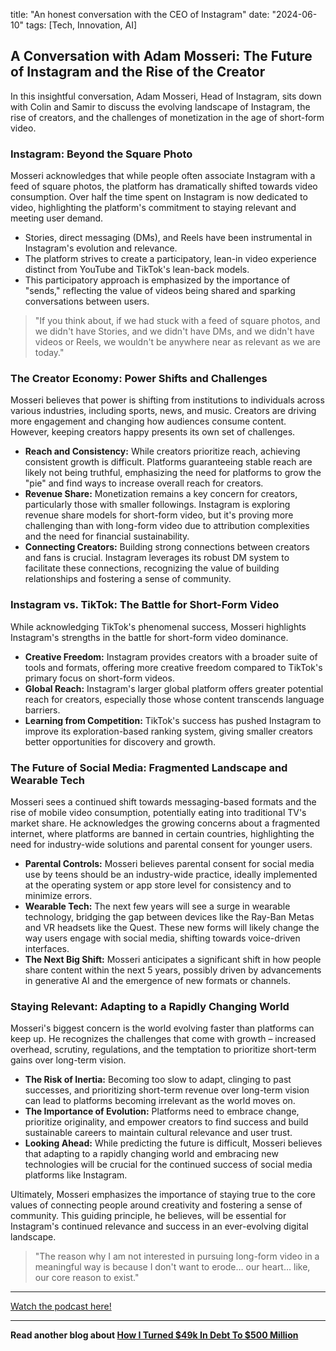 

title: "An honest conversation with the CEO of Instagram"
date: "2024-06-10"
tags: [Tech, Innovation, AI]


## A Conversation with Adam Mosseri: The Future of Instagram and the Rise of the Creator

In this insightful conversation, Adam Mosseri, Head of Instagram, sits down with Colin and Samir to discuss the evolving landscape of Instagram, the rise of creators, and the challenges of monetization in the age of short-form video. 

### Instagram: Beyond the Square Photo

Mosseri acknowledges that while people often associate Instagram with a feed of square photos, the platform has dramatically shifted towards video consumption. Over half the time spent on Instagram is now dedicated to video, highlighting the platform's commitment to staying relevant and meeting user demand. 

* Stories, direct messaging (DMs), and Reels have been instrumental in Instagram's evolution and relevance.
* The platform strives to create a participatory, lean-in video experience distinct from YouTube and TikTok's lean-back models.
* This participatory approach is emphasized by the importance of "sends," reflecting the value of videos being shared and sparking conversations between users.

> "If you think about, if we had stuck with a feed of square photos, and we didn't have Stories, and we didn't have DMs, and we didn't have videos or Reels, we wouldn't be anywhere near as relevant as we are today."

### The Creator Economy: Power Shifts and Challenges

Mosseri believes that power is shifting from institutions to individuals across various industries, including sports, news, and music. Creators are driving more engagement and changing how audiences consume content. However, keeping creators happy presents its own set of challenges.

* **Reach and Consistency:** While creators prioritize reach, achieving consistent growth is difficult. Platforms guaranteeing stable reach are likely not being truthful, emphasizing the need for platforms to grow the "pie" and find ways to increase overall reach for creators.
* **Revenue Share:**  Monetization remains a key concern for creators, particularly those with smaller followings. Instagram is exploring revenue share models for short-form video, but it's proving more challenging than with long-form video due to attribution complexities and the need for financial sustainability.
* **Connecting Creators:** Building strong connections between creators and fans is crucial. Instagram leverages its robust DM system to facilitate these connections, recognizing the value of building relationships and fostering a sense of community.

### Instagram vs. TikTok: The Battle for Short-Form Video

While acknowledging TikTok's phenomenal success, Mosseri highlights Instagram's strengths in the battle for short-form video dominance.

* **Creative Freedom:** Instagram provides creators with a broader suite of tools and formats, offering more creative freedom compared to TikTok's primary focus on short-form videos.
* **Global Reach:**  Instagram's larger global platform offers greater potential reach for creators, especially those whose content transcends language barriers.
* **Learning from Competition:** TikTok's success has pushed Instagram to improve its exploration-based ranking system, giving smaller creators better opportunities for discovery and growth.

### The Future of Social Media: Fragmented Landscape and Wearable Tech

Mosseri sees a continued shift towards messaging-based formats and the rise of mobile video consumption, potentially eating into traditional TV's market share. He acknowledges the growing concerns about a fragmented internet, where platforms are banned in certain countries, highlighting the need for industry-wide solutions and parental consent for younger users.

* **Parental Controls:** Mosseri believes parental consent for social media use by teens should be an industry-wide practice, ideally implemented at the operating system or app store level for consistency and to minimize errors.
* **Wearable Tech:** The next few years will see a surge in wearable technology, bridging the gap between devices like the Ray-Ban Metas and VR headsets like the Quest. These new forms will likely change the way users engage with social media, shifting towards voice-driven interfaces.
* **The Next Big Shift:** Mosseri anticipates a significant shift in how people share content within the next 5 years, possibly driven by advancements in generative AI and the emergence of new formats or channels.

### Staying Relevant: Adapting to a Rapidly Changing World

Mosseri's biggest concern is the world evolving faster than platforms can keep up. He recognizes the challenges that come with growth – increased overhead, scrutiny, regulations, and the temptation to prioritize short-term gains over long-term vision. 

* **The Risk of Inertia:** Becoming too slow to adapt, clinging to past successes, and prioritizing short-term revenue over long-term vision can lead to platforms becoming irrelevant as the world moves on.
* **The Importance of Evolution:** Platforms need to embrace change, prioritize originality, and empower creators to find success and build sustainable careers to maintain cultural relevance and user trust.
* **Looking Ahead:** While predicting the future is difficult, Mosseri believes that adapting to a rapidly changing world and embracing new technologies will be crucial for the continued success of social media platforms like Instagram.

 Ultimately, Mosseri emphasizes the importance of staying true to the core values of connecting people around creativity and fostering a sense of community. This guiding principle, he believes, will be essential for Instagram's continued relevance and success in an ever-evolving digital landscape.

> "The reason why I am not interested in pursuing long-form video in a meaningful way is because I don't want to erode… our heart… like, our core reason to exist."

---

<a href="https://youtube.com/watch?v=HDzhA_UFrnA" target="_blank">Watch the podcast here!</a>


---

**Read another blog about [How I Turned $49k In Debt To $500 Million](./20240503-patrickbetdavid-noahkagan)**
